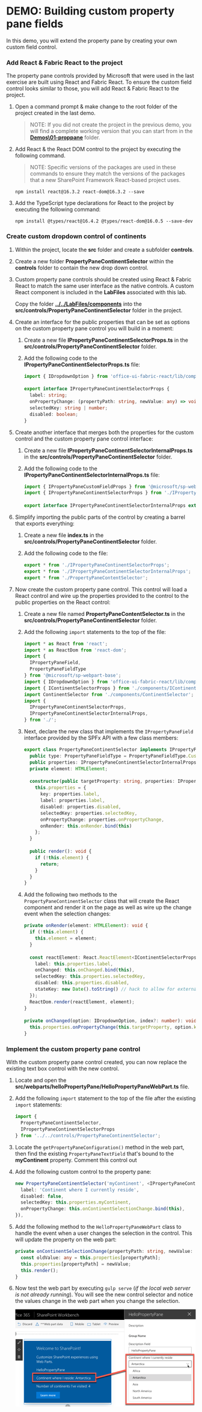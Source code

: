 # DEMO: Building custom property pane fields

In this demo, you will extend the property pane by creating your own custom field control.

### Add React & Fabric React to the project

The property pane controls provided by Microsoft that were used in the last exercise are built using React and Fabric React. To ensure the custom field control looks similar to those, you will add React & Fabric React to the project.

1. Open a command prompt & make change to the root folder of the project created in the last demo.

    > NOTE: If you did not create the project in the previous demo, you will find a complete working version that you can start from in the **[Demos\01-proppane](../01-proppane)** folder.

1. Add React & the React DOM control to the project by executing the following command.

    > NOTE: Specific versions of the packages are used in these commands to ensure they match the versions of the packages that a new SharePoint Framework React-based project uses.

    ```shell
    npm install react@16.3.2 react-dom@16.3.2 --save
    ```

1. Add the TypeScript type declarations for React to the project by executing the following command:

    ```shell
    npm install @types/react@16.4.2 @types/react-dom@16.0.5 --save-dev
    ```

### Create custom dropdown control of continents

1. Within the project, locate the **src** folder and create a subfolder **controls**.
1. Create a new folder **PropertyPaneContinentSelector** within the **controls** folder to contain the new drop down control.
1. Custom property pane controls should be created using React & Fabric React to match the same user interface as the native controls. A custom React component is included in the **LabFiles** associated with this lab.

    Copy the folder **[../../LabFiles/components](../../LabFiles/components)** into the **src/controls/PropertyPaneContinentSelector** folder in the project.

1. Create an interface for the public properties that can be set as options on the custom property pane control you will build in a moment:
    1. Create a new file **IPropertyPaneContinentSelectorProps.ts** in the **src/controls/PropertyPaneContinentSelector** folder.
    1. Add the following code to the **IPropertyPaneContinentSelectorProps.ts** file:

        ```ts
        import { IDropdownOption } from 'office-ui-fabric-react/lib/components/Dropdown';

        export interface IPropertyPaneContinentSelectorProps {
          label: string;
          onPropertyChange: (propertyPath: string, newValue: any) => void;
          selectedKey: string | number;
          disabled: boolean;
        }
        ```

1. Create another interface that merges both the properties for the custom control and the custom property pane control interface:
    1. Create a new file **IPropertyPaneContinentSelectorInternalProps.ts** in the **src/controls/PropertyPaneContinentSelector** folder.
    1. Add the following code to the **IPropertyPaneContinentSelectorInternalProps.ts** file:

        ```ts
        import { IPropertyPaneCustomFieldProps } from '@microsoft/sp-webpart-base';
        import { IPropertyPaneContinentSelectorProps } from './IPropertyPaneContinentSelectorProps';

        export interface IPropertyPaneContinentSelectorInternalProps extends IPropertyPaneCustomFieldProps, IPropertyPaneContinentSelectorProps { }
        ```

1. Simplify importing the public parts of the control by creating a barrel that exports everything:
    1. Create a new file **index.ts** in the **src/controls/PropertyPaneContinentSelector** folder.
    1. Add the following code to the file:

        ```ts
        export * from './IPropertyPaneContinentSelectorProps';
        export * from './IPropertyPaneContinentSelectorInternalProps';
        export * from './PropertyPaneContentSelector';
        ```

1. Now create the custom property pane control. This control will load a React control and wire up the properties provided to the control to the public properties on the React control:
    1. Create a new file named **PropertyPaneContentSelector.ts** in the **src/controls/PropertyPaneContinentSelector** folder.
    1. Add the following `import` statements to the top of the file:

        ```ts
        import * as React from 'react';
        import * as ReactDom from 'react-dom';
        import { 
          IPropertyPaneField, 
          PropertyPaneFieldType 
        } from '@microsoft/sp-webpart-base';
        import { IDropdownOption } from 'office-ui-fabric-react/lib/components/Dropdown';
        import { IContinentSelectorProps } from './components/IContinentSelectorProps';
        import ContinentSelector from './components/ContinentSelector';
        import { 
          IPropertyPaneContinentSelectorProps,
          IPropertyPaneContinentSelectorInternalProps,
        } from './';
        ```

    1. Next, declare the new class that implements the `IPropertyPaneField` interface provided by the SPFx API with a few class members:

        ```ts
        export class PropertyPaneContinentSelector implements IPropertyPaneField<IPropertyPaneContinentSelectorProps> {
          public type: PropertyPaneFieldType = PropertyPaneFieldType.Custom;
          public properties: IPropertyPaneContinentSelectorInternalProps;
          private element: HTMLElement;

          constructor(public targetProperty: string, properties: IPropertyPaneContinentSelectorProps) {
            this.properties = {
              key: properties.label,
              label: properties.label,
              disabled: properties.disabled,
              selectedKey: properties.selectedKey,
              onPropertyChange: properties.onPropertyChange,
              onRender: this.onRender.bind(this)
            };
          }

          public render(): void {
            if (!this.element) {
              return;
            }
          }
        }
        ```

    1. Add the following two methods to the `PropertyPaneContinentSelector` class that will create the React component and render it on the page as well as wire up the change event when the selection changes:

        ```ts
        private onRender(element: HTMLElement): void {
          if (!this.element) {
            this.element = element;
          }

          const reactElement: React.ReactElement<IContinentSelectorProps> = React.createElement(ContinentSelector, <IContinentSelectorProps>{
            label: this.properties.label,
            onChanged: this.onChanged.bind(this),
            selectedKey: this.properties.selectedKey,
            disabled: this.properties.disabled,
            stateKey: new Date().toString() // hack to allow for externally triggered re-rendering
          });
          ReactDom.render(reactElement, element);
        }

        private onChanged(option: IDropdownOption, index?: number): void {
          this.properties.onPropertyChange(this.targetProperty, option.key);
        }
        ```

### Implement the custom property pane control

With the custom property pane control created, you can now replace the existing text box control with the new control.

1. Locate and open the **src/webparts/helloPropertyPane/HelloPropertyPaneWebPart.ts** file.
1. Add the following `import` statement to the top of the file after the existing `import` statements:

    ```ts
    import {
      PropertyPaneContinentSelector,
      IPropertyPaneContinentSelectorProps
    } from '../../controls/PropertyPaneContinentSelector';
    ```

1. Locate the `getPropertyPaneConfiguration()` method in the web part, then find the existing `PropertyPaneTextField` that's bound to the **myContinent** property. Comment this control out
1. Add the following custom control to the property pane:

    ```ts
    new PropertyPaneContinentSelector('myContinent', <IPropertyPaneContinentSelectorProps>{
      label: 'Continent where I currently reside',
      disabled: false,
      selectedKey: this.properties.myContinent,
      onPropertyChange: this.onContinentSelectionChange.bind(this),
    }),
    ```

1. Add the following method to the `HelloPropertyPaneWebPart` class to handle the event when a user changes the selection in the control. This will update the property on the web part:

    ```ts
    private onContinentSelectionChange(propertyPath: string, newValue: any): void {
      const oldValue: any = this.properties[propertyPath];
      this.properties[propertyPath] = newValue;
      this.render();
    }
    ```

1. Now test the web part by executing `gulp serve` (*if the local web server is not already running*). You will see the new control selector and notice the values change in the web part when you change the selection.

    ![Screenshot of custom property pane field control selector](../../Images/EditPropPane-CustomControl-01.png)